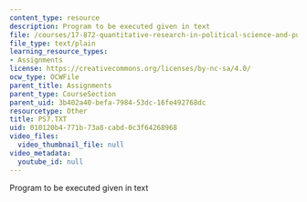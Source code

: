 ```yaml
---
content_type: resource
description: Program to be executed given in text
file: /courses/17-872-quantitative-research-in-political-science-and-public-policy-spring-2004/010120b4771b73a8cabd0c3f64268968_PS7.TXT
file_type: text/plain
learning_resource_types:
- Assignments
license: https://creativecommons.org/licenses/by-nc-sa/4.0/
ocw_type: OCWFile
parent_title: Assignments
parent_type: CourseSection
parent_uid: 3b402a40-befa-7984-53dc-16fe492768dc
resourcetype: Other
title: PS7.TXT
uid: 010120b4-771b-73a8-cabd-0c3f64268968
video_files:
  video_thumbnail_file: null
video_metadata:
  youtube_id: null
---
```

Program to be executed given in text